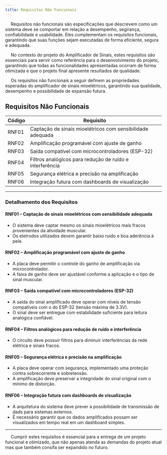 ```yaml
---
title: Requisitos Não Funcionais
---
```



&emsp; Requisitos não funcionais são especificações que descrevem como um sistema deve se comportar em relação a desempenho, segirança, confiabilidade e usabilidade. Eles complementam os requisitos funcionais, garantindo que suas funções sejam executadas de forma eficiente, segura e adequada. 

&emsp;  No contexto do projeto do Amplificador de Sinais, estes requisitos são essenciais para servir como referência para o desenvolvimento do projeto, garantindo que todas as funcionalidades apresentadas ocorram de forma otimizada e que o projeto final apresente resultados de qualidade.

&emsp;  Os requisitos não funcionais a seguir definem as propriedades esperadas do amplificador de sinais mioelétricos, garantindo sua qualidade, desempenho e possibilidade de expansão futura.


## Requisitos Não Funcionais

| Código  | Requisito                                                      |
|---------|----------------------------------------------------------------|
| RNF01   | Captação de sinais mioelétricos com sensibilidade adequada     |
| RNF02   | Amplificação programável com ajuste de ganho                   |
| RNF03   | Saída compatível com microcontroladores (ESP-32)               |
| RNF04   | Filtros analógicos para redução de ruído e interferência       |
| RNF05   | Segurança elétrica e precisão na amplificação                  |
| RNF06   | Integração futura com dashboards de visualização               |

---

### Detalhamento dos Requisitos

####  RNF01 – Captação de sinais mioelétricos com sensibilidade adequada
- O sistema deve captar mesmo os sinais mioelétricos mais fracos provenientes da atividade muscular.
- Os eletrodos utilizados devem garantir baixo ruído e boa aderência à pele.

#### RNF02 – Amplificação programável com ajuste de ganho
- A placa deve permitir o controle do ganho de amplificação via microcontrolador.
- A faixa de ganho deve ser ajustável conforme a aplicação e o tipo de sinal muscular.

#### RNF03 – Saída compatível com microcontroladores (ESP-32)
- A saída do sinal amplificado deve operar com níveis de tensão compatíveis com o do ESP-32 (tensão máxima de 3.3V).
- O sinal deve ser entregue com estabilidade suficiente para leitura analógica confiável.

#### RNF04 – Filtros analógicos para redução de ruído e interferência
- O circuito deve possuir filtros para diminuir interferências da rede elétrica e sinais fracos.

#### RNF05 – Segurança elétrica e precisão na amplificação
- A placa deve operar com segurança, implementado uma proteção contra sobrecorrente e sobretensão.
- A amplificação deve preservar a integridade do sinal original com o mínimo de distorção.

#### RNF06 – Integração futura com dashboards de visualização
- A arquitetura do sistema deve prever a possibilidade de transmissão de dads para sistemas externos.
- É necessário garantir que os dados amplificados possam ser visualizados em tempo real em um dashboard simples.

---

&emsp; Cumprir estes requisitos é essencial para a entrega de um projeto funcional e otimizado, que não apenas atenda as demandas do projeto atual mas que também consifa ser expandido no futuro. 